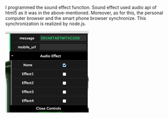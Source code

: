 I programmed the sound effect function. 
Sound effect used audio api of html5 as it was in the above-mentioned. 
Moreover, as for this, the personal computer browser and the smart phone browser synchronize. 
This synchronization is realized by node.js. 


![Example Image](../project_images/4.png "Example Image")